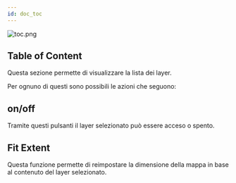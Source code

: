 ```yaml
---
id: doc_toc
---
```


![toc.png](assets/toc.png)

## Table of Content

Questa sezione permette di visualizzare la lista dei layer.

Per ognuno di questi sono possibili le azioni che seguono: 

## on/off

Tramite questi pulsanti il layer selezionato può essere acceso o spento.

## Fit Extent

Questa funzione permette di reimpostare la dimensione della mappa in base al contenuto del layer selezionato.
